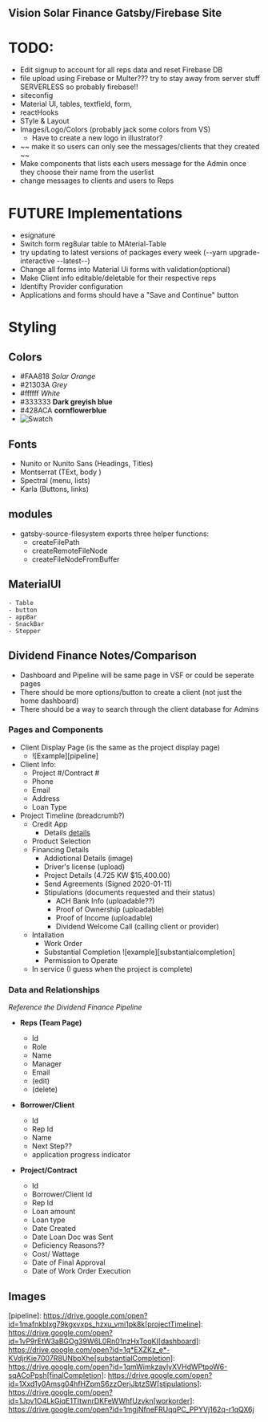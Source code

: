 ## Vision Solar Finance Gatsby/Firebase Site

# TODO:

- Edit signup to account for all reps data and reset Firebase DB
- file upload using Firebase or Multer??? try to stay away from server stuff SERVERLESS so probably firebase!!
- siteconfig
- Material UI, tables, textfield, form,
- reactHooks
- STyle & Layout
- Images/Logo/Colors (probably jack some colors from VS)
  - Have to create a new logo in illustrator?
- ~~ make it so users can only see the messages/clients that they created ~~
- Make components that lists each users message for the Admin once they choose their name from the userlist
- change messages to clients and users to Reps

# FUTURE Implementations

- esignature
- Switch form reg8ular table to MAterial-Table
- try updating to latest versions of packages every week (--yarn upgrade-interactive --latest--)
- Change all forms into Material Ui forms with validation(optional)
- Make Client info editable/deletable for their respective reps
- Identifty Provider configuration
- Applications and forms should have a "Save and Continue" button

# Styling

## Colors

- #FAA818 <em>Solar Orange</em>
- #21303A <em> Grey </em>
- #ffffff <em>White</em>
- #333333 **Dark greyish blue**
- #428ACA **cornflowerblue**
- ![Swatch][colors]

[colors]: https://drive.google.com/open?id=1KkrlaA1pDYKzi03Cta7IKAJD0AI9Yvkx

## Fonts

- Nunito or Nunito Sans (Headings, Titles)
- Montserrat (TExt, body )
- Spectral (menu, lists)
- Karla (Buttons, links)

## modules

- gatsby-source-filesystem exports three helper functions:
  - createFilePath
  - createRemoteFileNode
  - createFileNodeFromBuffer

## MaterialUI

    - Table
    - button
    - appBar
    - SnackBar
    - Stepper

## Dividend Finance Notes/Comparison

- Dashboard and Pipeline will be same page in VSF or could be seperate pages
- There should be more options/button to create a client (not just the home dashboard)
- There should be a way to search through the client database for Admins

### Pages and Components

- Client Display Page (is the same as the project display page)
  - ![Example][pipeline]
- Client Info:
  - Project #/Contract #
  - Phone
  - Email
  - Address
  - Loan Type
- Project Timeline (breadcrumb?)
  - Credit App
    - Details [details][details]
  - Product Selection
  - Financing Details
    - Addiotional Details (image)
    - Driver's license (upload)
    - Project Details (4.725 KW \$15,400.00)
    - Send Agreements (Signed 2020-01-11)
    - Stipulations (documents requested and their status)
      - ACH Bank Info (uploadable??)
      - Proof of Ownership (uploadable)
      - Proof of Income (uploadable)
      - Dividend Welcome Call (calling client or provider)
  - Intallation
    - Work Order
    - Substantial Completion ![example][substantialcompletion]
    - Permission to Operate
  - In service (I guess when the project is complete)

### Data and Relationships

<em>Reference the Dividend Finance Pipeline</em>

- <strong>Reps (Team Page)</strong>

  - Id
  - Role
  - Name
  - Manager
  - Email
  - (edit)
  - (delete)

- <strong>Borrower/Client</strong>

  - Id
  - Rep Id
  - Name
  - Next Step??
  - application progress indicator

- <strong>Project/Contract</strong>
  - Id
  - Borrower/Client Id
  - Rep Id
  - Loan amount
  - Loan type
  - Date Created
  - Date Loan Doc was Sent
  - Deficiency Reasons??
  - Cost/ Wattage
  - Date of Final Approval
  - Date of Work Order Execution

## Images
[details]: https://drive.google.com/open?id=1my4L7rWbFASx2kva4o6GlNiF3yc8JICj
[pipeline]: https://drive.google.com/open?id=1mafnkblxg79kgxvxps_hzxu_vmi1pk8k[projectTimeline]: https://drive.google.com/open?id=1vP9rEtW3aBGOg39W6L0Rn01nzHxToqKI[dashboard]: https://drive.google.com/open?id=1q*EXZKz_e*-KVdjrKie7007R8UNbpXhe[substantialCompletion]: https://drive.google.com/open?id=1qmWimkzaylyXVHdWPtpoW6-sqACoPpsh[finalCompletion]: https://drive.google.com/open?id=1Xxd1y0Amsg04hfHZpmS6zzOerjJbtzSW[stipulations]: https://drive.google.com/open?id=1Jpv1O4LkGiqE1TItwnrDKFeWWhfUzvkn[workorder]: https://drive.google.com/open?id=1mgjNfneFRUqqPC_PPYVj162q-r1qQX6j

